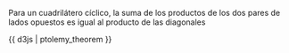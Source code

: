 Para un cuadrilátero cíclico, la suma de los productos de los dos pares de lados opuestos es igual al producto de las diagonales

{{ d3js | ptolemy_theorem }}